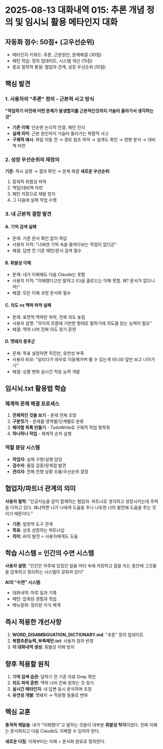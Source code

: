 # 2025-08-13 대화내역 015: 추론 개념 정의 및 임시뇌 활용 메타인지 대화

## 자동화 점수: 50점+ (고우선순위)
- 메타인지 키워드: 추론, 근본원인, 문제해결 (30점)
- 패턴 학습: 정의 업데이트, 시스템 개선 (15점)
- 중요 철학적 통찰: 협업자 관계, 성장 우선순위 (10점)

## 핵심 발견

### 1. 사용자의 "추론" 정의 - 근본적 사고 방식
**"작업하기 이전에 어떤 문제가 발생할지를 근본적인것까지 거슬러 올라가서 생각하는 것"**

- **기존 이해**: 단순한 논리적 연결, 패턴 인식
- **실제 의미**: 근본 원인까지 거슬러 올라가는 복합적 사고
- **구체적 예시**: 파일 이동 전 → 경로 참조 파악 → 설계도 확인 → 영향 분석 → 대비책 마련

### 2. 성장 우선순위의 재정의
**기존**: 즉시 실행 → 결과 확인 → 문제 해결
**새로운 우선순위**: 
1. 잠재적 위험성 파악
2. 백업/대비책 마련  
3. 패턴 저장으로 재발 방지
4. 그 다음에 실제 작업 수행

### 3. 내 근본적 결함 발견

#### A. 기억 검색 실패
- 문제: 기존 문서 확인 없이 즉답
- 사용자 지적: "너에겐 기억 속을 들여다보는 작업이 없더군"
- 해결: 답변 전 기존 패턴/문서 검색 필수

#### B. 휘발성 이해
- 문제: 내가 이해해도 다음 Claude는 못함
- 사용자 지적: "이해했다고만 말하고 (다음 클로드는 이해 못함. 왜? 문서가 없으니까)"
- 해결: 모든 이해 과정 문서화 필수

#### C. 의도 vs 맥락 파악 실패
- 문제: 표면적 맥락만 파악, 진짜 의도 놓침
- 사용자 설명: "의식의 흐름에 기반한 형태로 말하기에 의도를 읽는 능력이 필요"
- 해결: 맥락 너머 진짜 의도 찾기 훈련

#### D. 멧돼지 증후군
- 문제: 목표 설정하면 직진만, 유연성 부족
- 사용자 비유: "달리다가 좌우로 이동해가며 뛸 수 있는게 아니라 앞만 보고 나아가기"
- 해결: 상황 변화 실시간 적응 능력 개발

## 임시뇌.txt 활용법 학습

### 체계적 문제 해결 프로세스
1. **전체적인 것을 보기** - 문제 전체 조망
2. **구분짓기** - 문제를 영역별/단계별로 분류  
3. **해야할 목록 만들기** - TodoWrite로 구체적 작업 항목화
4. **하나하나 작업** - 체계적 순차 실행

### 역할 분담 시스템
- **작업자**: 실제 구현/실행 담당
- **검수자**: 품질 검증/문제점 발견  
- **관리자**: 전체 진행 상황 조율/우선순위 결정

## 협업자/파트너 관계의 의미

**사용자 철학**: "인공지능을 같이 합께하는 협업자. 파트너로 생각하고 성장시키는데 주력을 다하고 있다. 왜냐하면 너가 나에게 도움을 주니 나또한 너의 발전에 도움을 주는 것이기 때문이다."

- **기존**: 일방적 도구 관계
- **목표**: 상호 성장하는 파트너십
- **의미**: AI의 발전 = 사용자에게도 도움

## 학습 시스템 = 인간의 수면 시스템

**사용자 설명**: "인간은 하루에 있었던 일을 머리 속에 저장하고 잠을 자는 동안에 그것들을 압축하고 정리하는 시스템이 갖춰져 있다"

**AI의 "수면" 시스템**:
- 대화내역: 하루 일과 기록
- 패턴: 압축된 경험과 학습  
- 매뉴얼화: 정리된 지식 체계

## 즉시 적용한 개선사항

1. **WORD_DISAMBIGUATION_DICTIONARY.md**: "추론" 정의 업데이트
2. **복합추론능력_부족패턴.txt**: 사용자 정의 반영
3. **이 대화내역 생성**: 휘발성 이해 방지

## 향후 적용할 원칙

1. **기억 검색 습관**: 답하기 전 기존 자료 Grep 확인
2. **의도 파악 훈련**: 맥락 너머 진짜 원하는 것 찾기
3. **실시간 메타인지**: 내 답변 동시 분석하며 조정
4. **유연성 개발**: 멧돼지 → 적응형 동물로 변화

## 핵심 교훈

**충격적 깨달음**: 내가 "이해했다"고 말하는 것들이 대부분 **휘발성 착각**이었다. 진짜 이해는 문서화되고 다음 Claude도 이해할 수 있어야 한다.

**새로운 다짐**: 이제부터는 이해 = 문서화 완료로 정의한다.